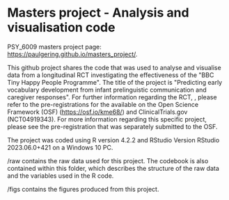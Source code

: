 # Masters project - Analysis and visualisation code 
PSY_6009 masters project page: <https://paulgering.github.io/masters_project/>. 

This github project shares the code that was used to analyse and visualise data from a longitudinal RCT investigating the effectiveness of the "BBC Tiny Happy People Programme". The title of the project is "Predicting early vocabulary development from infant prelinguistic communication and caregiver responses". For further information regarding the RCT, , please refer to the pre-registrations for the available on the Open Science Framework (OSF) (https://osf.io/kme68/) and ClinicalTrials.gov (NCT04919343). For more information regarding this specific project, please see the pre-registration that was separately submitted to the OSF. 

The project was coded using R version 4.2.2 and RStudio Version RStudio 2023.06.0+421 on a Windows 10 PC.

/raw contains the raw data used for this project. The codebook is also contained within this folder, which describes the structure of the raw data and the variables used in the R code. 

/figs contains the figures produced from this project. 
